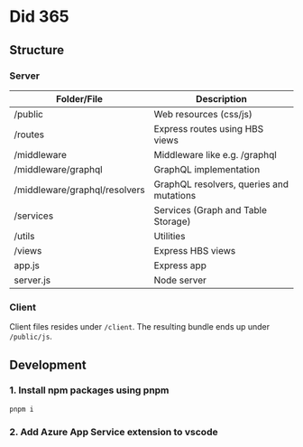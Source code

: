 # Did 365 #

## Structure ##
### Server ###
Folder/File | Description
--- | --- | 
/public | Web resources (css/js) 
/routes | Express routes using HBS views
/middleware | Middleware like e.g. /graphql
/middleware/graphql | GraphQL implementation
/middleware/graphql/resolvers | GraphQL resolvers, queries and mutations
/services | Services (Graph and Table Storage)
/utils | Utilities
/views | Express HBS views
app.js | Express app
server.js | Node server  

### Client ###
Client files resides under `/client`. The resulting bundle ends up under `/public/js`.
 
## Development ##

### 1. Install npm packages using pnpm ###
`pnpm i`

### 2. Add Azure App Service extension to vscode ###


